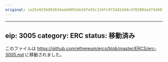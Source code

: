 ```yaml
---
original: ce25e9256d92034aeb6093ab34fe93c154fc972442dd4c470280da474d407ece
---
```


---
eip: 3005
category: ERC
status: 移動済み
---

このファイルは https://github.com/ethereum/ercs/blob/master/ERCS/erc-3005.md に移動されました。